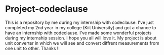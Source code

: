 # Project-codeclause
This is a repository by me during my internship with codeclause.
I've just completed my 2nd year in my college (Kiit University) and got a chance to have an internship with codeclause.
I've made some wonderful projects during my internship session.
I hope you all will love it.
My project is about unit converter in which we will see and convert diffrent measurements from one unit to other.
Thanks !!
